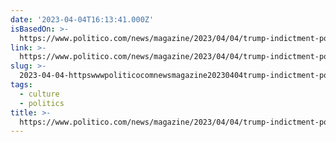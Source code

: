 ```yaml
---
date: '2023-04-04T16:13:41.000Z'
isBasedOn: >-
  https://www.politico.com/news/magazine/2023/04/04/trump-indictment-politics-revelation-00090247
link: >-
  https://www.politico.com/news/magazine/2023/04/04/trump-indictment-politics-revelation-00090247
slug: >-
  2023-04-04-httpswwwpoliticocomnewsmagazine20230404trump-indictment-politics-revelation-00090247
tags:
  - culture
  - politics
title: >-
  https://www.politico.com/news/magazine/2023/04/04/trump-indictment-politics-revelation-00090247
---
```


